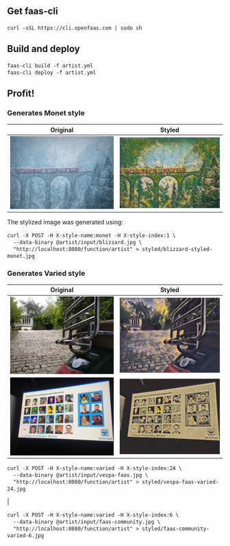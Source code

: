 ## Get faas-cli
```
curl -sSL https://cli.openfaas.com | sudo sh
```

## Build and deploy
```
faas-cli build -f artist.yml
faas-cli deploy -f artist.yml
```

## Profit!

### Generates Monet style

Original             |  Styled
:-------------------------:|:-------------------------:
![Original](/artist/input/blizzard.jpg?raw=true "Original Blizzard") | ![Styled](/styled/blizzard-styled-monet.jpg?raw=true "Monet style 1")

The stylized image was generated using:
```
curl -X POST -H X-style-name:monet -H X-style-index:1 \
  --data-binary @artist/input/blizzard.jpg \
  "http://localhost:8080/function/artist" > styled/blizzard-styled-monet.jpg
```

### Generates Varied style
Original             |  Styled
:-------------------------:|:-------------------------:
![Original](/artist/input/vespa-faas.jpg?raw=true "Original Vespa and Faas") | ![Styled](/styled/vespa-faas-varied-24.jpg?raw=true "Varied style 24")
![Original](/artist/input/faas-community.jpg?raw=true "Original Vespa and Faas") | ![Styled](/styled/faas-community-varied-6.jpg?raw=true "Varied style 6")
```
curl -X POST -H X-style-name:varied -H X-style-index:24 \
  --data-binary @artist/input/vespa-faas.jpg \
  "http://localhost:8080/function/artist" > styled/vespa-faas-varied-24.jpg
```  
|
```
curl -X POST -H X-style-name:varied -H X-style-index:6 \
  --data-binary @artist/input/faas-community.jpg \
  "http://localhost:8080/function/artist" > styled/faas-community-varied-6.jpg
```
